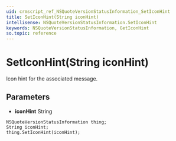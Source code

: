 ```yaml
---
uid: crmscript_ref_NSQuoteVersionStatusInformation_SetIconHint
title: SetIconHint(String iconHint)
intellisense: NSQuoteVersionStatusInformation.SetIconHint
keywords: NSQuoteVersionStatusInformation, GetIconHint
so.topic: reference
---
```


# SetIconHint(String iconHint)

Icon hint for the associated message.

## Parameters

* **iconHint** String

```crmscript
NSQuoteVersionStatusInformation thing;
String iconHint;
thing.SetIconHint(iconHint);
```

